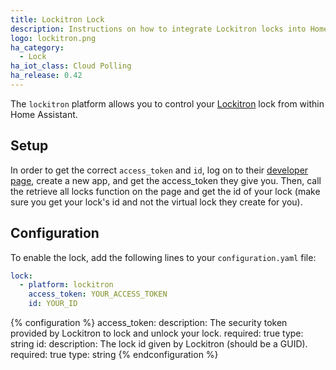 ```yaml
---
title: Lockitron Lock
description: Instructions on how to integrate Lockitron locks into Home Assistant.
logo: lockitron.png
ha_category:
  - Lock
ha_iot_class: Cloud Polling
ha_release: 0.42
---
```


The `lockitron` platform allows you to control your [Lockitron](https://lockitron.com/) lock from within Home Assistant.

## Setup

In order to get the correct `access_token` and `id`, log on to their [developer page](https://api.lockitron.com/), create a new app, and get the access_token they give you. Then, call the retrieve all locks function on the page and get the id of your lock (make sure you get your lock's id and not the virtual lock they create for you).

## Configuration

To enable the lock, add the following lines to your `configuration.yaml` file:

```yaml
lock:
  - platform: lockitron
    access_token: YOUR_ACCESS_TOKEN
    id: YOUR_ID
```

{% configuration %}
access_token:
  description: The security token provided by Lockitron to lock and unlock your lock.
  required: true
  type: string
id:
  description: The lock id given by Lockitron (should be a GUID).
  required: true
  type: string
{% endconfiguration %}

